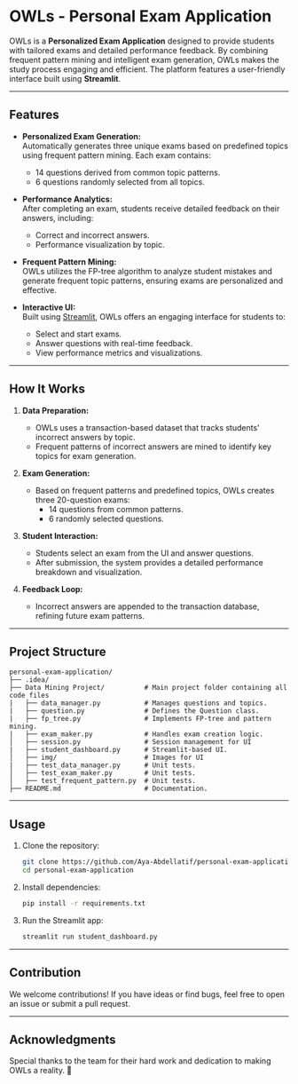 # OWLs - Personal Exam Application  

OWLs is a **Personalized Exam Application** designed to provide students with tailored exams and detailed performance feedback. By combining frequent pattern mining and intelligent exam generation, OWLs makes the study process engaging and efficient. The platform features a user-friendly interface built using **Streamlit**.

---

## Features  

- **Personalized Exam Generation:**  
  Automatically generates three unique exams based on predefined topics using frequent pattern mining. Each exam contains:  
  - 14 questions derived from common topic patterns.  
  - 6 questions randomly selected from all topics.

- **Performance Analytics:**  
  After completing an exam, students receive detailed feedback on their answers, including:  
  - Correct and incorrect answers.  
  - Performance visualization by topic.  

- **Frequent Pattern Mining:**  
  OWLs utilizes the FP-tree algorithm to analyze student mistakes and generate frequent topic patterns, ensuring exams are personalized and effective.

- **Interactive UI:**  
  Built using [Streamlit](https://streamlit.io/), OWLs offers an engaging interface for students to:  
  - Select and start exams.  
  - Answer questions with real-time feedback.  
  - View performance metrics and visualizations.

---

## How It Works  

1. **Data Preparation:**  
   - OWLs uses a transaction-based dataset that tracks students' incorrect answers by topic.  
   - Frequent patterns of incorrect answers are mined to identify key topics for exam generation.

2. **Exam Generation:**  
   - Based on frequent patterns and predefined topics, OWLs creates three 20-question exams:
     - 14 questions from common patterns.  
     - 6 randomly selected questions.

3. **Student Interaction:**  
   - Students select an exam from the UI and answer questions.  
   - After submission, the system provides a detailed performance breakdown and visualization.

4. **Feedback Loop:**  
   - Incorrect answers are appended to the transaction database, refining future exam patterns.

---

## Project Structure

```
personal-exam-application/
├── .idea/ 
├── Data Mining Project/          # Main project folder containing all code files
|   ├── data_manager.py           # Manages questions and topics.
|   ├── question.py               # Defines the Question class.
|   ├── fp_tree.py                # Implements FP-tree and pattern mining.
|   ├── exam_maker.py             # Handles exam creation logic.
│   ├── session.py                # Session management for UI
|   ├── student_dashboard.py      # Streamlit-based UI.
│   ├── img/                      # Images for UI
|   ├── test_data_manager.py      # Unit tests.
│   ├── test_exam_maker.py        # Unit tests.
│   ├── test_frequent_pattern.py  # Unit tests.
├── README.md                     # Documentation.
```

-----

## Usage

1. Clone the repository:
   ```bash
   git clone https://github.com/Aya-Abdellatif/personal-exam-application.git
   cd personal-exam-application
   ```
2. Install dependencies:
   ```bash
   pip install -r requirements.txt
   ```
3. Run the Streamlit app:
   ```bash
   streamlit run student_dashboard.py
   ```

---

## Contribution

We welcome contributions! If you have ideas or find bugs, feel free to open an issue or submit a pull request.

---

## Acknowledgments

Special thanks to the team for their hard work and dedication to making OWLs a reality. 🚀


